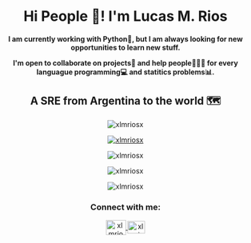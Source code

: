 <h1 align="center">Hi People 👋! I'm Lucas M. Rios</h1>

<h4 align="center">
I am currently working with Python🐍, but I am always looking for new opportunities to learn new stuff.

I'm open to collaborate on projects🥋 and help people👨‍👦‍👦 for every languague programming💻 and statitics problems📊.
</h4>
<!-- ### [![Little coffe](https://cdn.cafecito.app/imgs/cafecito_logo.svg)](https://cafecito.app/xlmriosx) Invite me a coffe  -->


<!-- # ⚖My Stack -->

<h2 align="center">A SRE from Argentina to the world 🗺️</h3>

<!-- 
<h3 align="left">Languages and Tools:</h3>
<p align="center">
<a href="https://www.w3schools.com/css/" target="_blank" rel="noreferrer">
<img src="https://raw.githubusercontent.com/devicons/devicon/master/icons/css3/css3-original-wordmark.svg" alt="css3" width="40" height="40"/> 
</a>
<a href="https://redux.js.org" target="_blank"> 
<img src="https://raw.githubusercontent.com/devicons/devicon/master/icons/redux/redux-original.svg" alt="redux" width="40" height="40"/>
</a>
<a href="https://expressjs.com" target="_blank" rel="noreferrer"> 
<img src="https://raw.githubusercontent.com/devicons/devicon/master/icons/express/express-original-wordmark.svg" alt="express" width="40" height="40"/> 
</a> 
<a href="https://firebase.google.com/" target="_blank" rel="noreferrer"> 
<img src="https://www.vectorlogo.zone/logos/firebase/firebase-icon.svg" alt="firebase" width="40" height="40"/> 
</a> <a href="https://git-scm.com/" target="_blank" rel="noreferrer"> 
<img src="https://www.vectorlogo.zone/logos/git-scm/git-scm-icon.svg" alt="git" width="40" height="40"/>
</a> 
<a href="https://heroku.com" target="_blank" rel="noreferrer"> 
<img src="https://www.vectorlogo.zone/logos/heroku/heroku-icon.svg" alt="heroku" width="40" height="40"/>
</a> <a href="https://www.w3.org/html/" target="_blank" rel="noreferrer"> 
<img src="https://raw.githubusercontent.com/devicons/devicon/master/icons/html5/html5-original-wordmark.svg" alt="html5" width="40" height="40"/>
</a>
<a href="https://developer.mozilla.org/en-US/docs/Web/JavaScript" target="_blank" rel="noreferrer"> 
<img src="https://raw.githubusercontent.com/devicons/devicon/master/icons/javascript/javascript-original.svg" alt="javascript" width="40" height="40"/>
</a>
<a href="https://nodejs.org" target="_blank" rel="noreferrer">
<img src="https://raw.githubusercontent.com/devicons/devicon/master/icons/nodejs/nodejs-original-wordmark.svg" alt="nodejs" width="40" height="40"/>
</a> 
<a href="https://www.mongodb.com/" target="_blank"> 
<img src="https://raw.githubusercontent.com/devicons/devicon/master/icons/mongodb/mongodb-original-wordmark.svg" alt="mongodb" width="40" height="40"/> 
</a> 
<a href="https://www.mysql.com/" target="_blank"> 
<img src="https://raw.githubusercontent.com/devicons/devicon/master/icons/mysql/mysql-original-wordmark.svg" alt="mysql" width="40" height="40"/>
</a>
<a href="https://www.postgresql.org" target="_blank" rel="noreferrer"> <img src="https://raw.githubusercontent.com/devicons/devicon/master/icons/postgresql/postgresql-original-wordmark.svg" alt="postgresql" width="40" height="40"/> 
</a> 
<a href="https://reactjs.org/" target="_blank" rel="noreferrer"> 
<img src="https://raw.githubusercontent.com/devicons/devicon/master/icons/react/react-original-wordmark.svg" alt="react" width="40" height="40"/> 
</a> 
<a href="https://www.typescriptlang.org/" target="_blank" rel="noreferrer"> <img src="https://raw.githubusercontent.com/devicons/devicon/master/icons/typescript/typescript-original.svg" alt="typescript" width="40" height="40"/> 
</a>
</p>
 -->
 <div style="justify-content: center; align: center">
<p align="center"> 
<img src="https://komarev.com/ghpvc/?username=xlmriosx&label=Profile%20views&color=143ac2&style=flat" alt="xlmriosx" />
</p>
<p align="center"> 
<a href="https://github.com/ryo-ma/github-profile-trophy">
<img src="https://github-profile-trophy.vercel.app/?username=xlmriosx" alt="xlmriosx" />
</a> 
</p>
<p align="center"><img align="center" src="https://github-readme-stats.vercel.app/api/top-langs?username=xlmriosx&show_icons=true&locale=en&layout=compact" alt="xlmriosx" /></p>

<p align="center"><img align="center" src="https://github-readme-stats.vercel.app/api?username=xlmriosx&show_icons=true&locale=en" alt="xlmriosx" /></p>

<p align="center"><img align="center" src="https://github-readme-streak-stats.herokuapp.com/?user=xlmriosx&theme=dark" alt="xlmriosx" /></p>
 </div>

<h3 align="center">Connect with me:</h3>

<p align="center">
<a href="https://linkedin.com/in/xlmriosx" target="blank">
 <img align="center" src="https://raw.githubusercontent.com/rahuldkjain/github-profile-readme-generator/master/src/images/icons/Social/linked-in-alt.svg" alt="xlmriosx" height="30" width="40" />
 </a>
<a href="mailto:xlmriosx@gmail.com" target="blank"><img align="center" src="https://upload.wikimedia.org/wikipedia/commons/7/7e/Gmail_icon_%282020%29.svg" alt="xlmriosx" height="25" width="35" /></a>  
</p>
